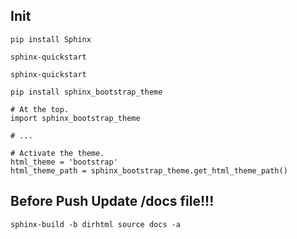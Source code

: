 ## Init

```
pip install Sphinx
```


```
sphinx-quickstart
```

```
sphinx-quickstart
```

```
pip install sphinx_bootstrap_theme
```

```
# At the top.
import sphinx_bootstrap_theme

# ...

# Activate the theme.
html_theme = 'bootstrap'
html_theme_path = sphinx_bootstrap_theme.get_html_theme_path()
```

## Before Push Update /docs file!!!

```
sphinx-build -b dirhtml source docs -a
```


